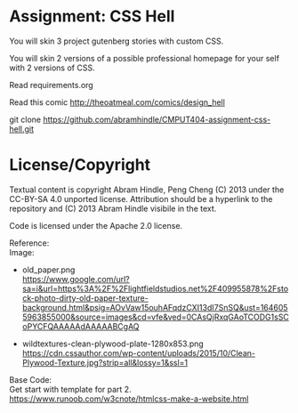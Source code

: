Assignment: CSS Hell
====================

You will skin 3 project gutenberg stories with custom CSS.

You will skin 2 versions of a possible professional homepage for your
self with 2 versions of CSS.

Read requirements.org

Read this comic http://theoatmeal.com/comics/design_hell

git clone https://github.com/abramhindle/CMPUT404-assignment-css-hell.git

License/Copyright
=================

Textual content is copyright Abram Hindle, Peng Cheng (C) 2013 under the CC-BY-SA
4.0 unported license. Attribution should be a hyperlink to the
repository and (C) 2013 Abram Hindle visibile in the text.

Code is licensed under the Apache 2.0 license.

Reference:  
Image:  
- old_paper.png  
https://www.google.com/url?sa=i&url=https%3A%2F%2Flightfieldstudios.net%2F409955878%2Fstock-photo-dirty-old-paper-texture-background.html&psig=AOvVaw15ouhAFqdzCXI13dI7SnSQ&ust=1646055963855000&source=images&cd=vfe&ved=0CAsQjRxqGAoTCODG1sSCoPYCFQAAAAAdAAAAABCgAQ  

- wildtextures-clean-plywood-plate-1280x853.png  
https://cdn.cssauthor.com/wp-content/uploads/2015/10/Clean-Plywood-Texture.jpg?strip=all&lossy=1&ssl=1  

Base Code:  
Get start with template for part 2.  
https://www.runoob.com/w3cnote/htmlcss-make-a-website.html


